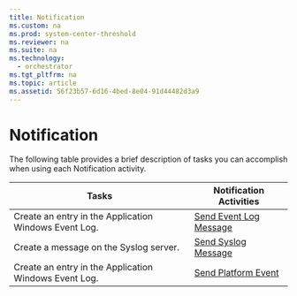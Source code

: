 ```yaml
---
title: Notification
ms.custom: na
ms.prod: system-center-threshold
ms.reviewer: na
ms.suite: na
ms.technology: 
  - orchestrator
ms.tgt_pltfrm: na
ms.topic: article
ms.assetid: 56f23b57-6d16-4bed-8e04-91d44482d3a9
---
```

# Notification
The following table provides a brief description of tasks you can accomplish when using each Notification activity.  
  
|Tasks|Notification Activities|  
|---------|---------------------------|  
|Create an entry in the Application Windows Event Log.|[Send Event Log Message](../../orch/reference/Send-Event-Log-Message.md)|  
|Create a message on the Syslog server.|[Send Syslog Message](../../orch/reference/Send-Syslog-Message.md)|  
|Create an entry in the Application Windows Event Log.|[Send Platform Event](../../orch/reference/Send-Platform-Event.md)|  
  
